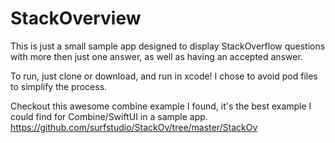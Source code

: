 # StackOverview
This is just a small sample app designed to display StackOverflow questions with more then just one answer, as well as having an accepted answer.

To run, just clone or download, and run in xcode! I chose to avoid pod files to simplify the process.

Checkout this awesome combine example I found, it's the best example I could find for Combine/SwiftUI in a sample app. https://github.com/surfstudio/StackOv/tree/master/StackOv
